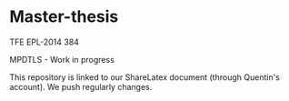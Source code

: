 # Master-thesis
TFE EPL-2014 384

MPDTLS - Work in progress

This repository is linked to our ShareLatex document (through Quentin's account).
We push regularly changes.
